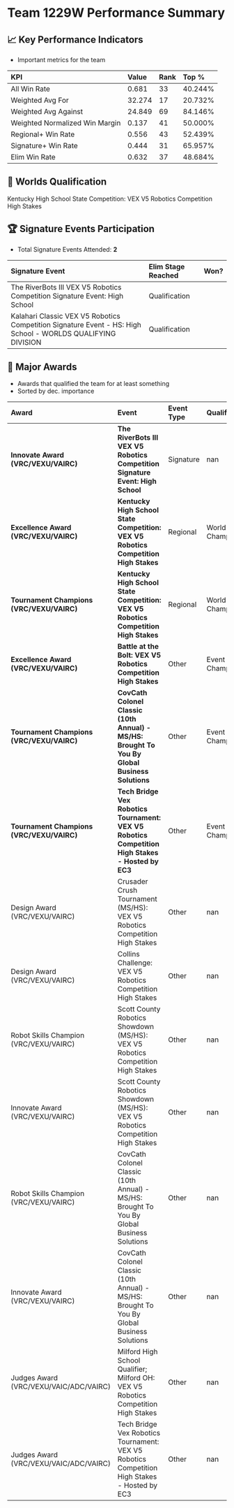 # Team 1229W Performance Summary

## 📈 Key Performance Indicators
- Important metrics for the team

| KPI | Value | Rank | Top % |
|:---|:-----|:----|:-----|
| All Win Rate | 0.681 | 33 | 40.244% |
| Weighted Avg For | 32.274 | 17 | 20.732% |
| Weighted Avg Against | 24.849 | 69 | 84.146% |
| Weighted Normalized Win Margin | 0.137 | 41 | 50.000% |
| Regional+ Win Rate | 0.556 | 43 | 52.439% |
| Signature+ Win Rate | 0.444 | 31 | 65.957% |
| Elim Win Rate | 0.632 | 37 | 48.684% |


## 🎯 Worlds Qualification
Kentucky High School State Competition: VEX V5 Robotics Competition High Stakes

## 🏆 Signature Events Participation
- Total Signature Events Attended: **2**

| Signature Event | Elim Stage Reached | Won? |
|:----------------|:-------------------|:----|
| The RiverBots III VEX V5 Robotics Competition Signature Event: High School | Qualification |  |
| Kalahari Classic VEX V5 Robotics Competition Signature Event - HS: High School - WORLDS QUALIFYING DIVISION | Qualification |  |


## 🥇 Major Awards
- Awards that qualified the team for at least something
- Sorted by dec. importance

| Award | Event | Event Type | Qualification |
|:------|:------|:-----------|:--------------|
| **Innovate Award (VRC/VEXU/VAIRC)** | **The RiverBots III VEX V5 Robotics Competition Signature Event: High School** | Signature | nan |
| **Excellence Award (VRC/VEXU/VAIRC)** | **Kentucky High School State Competition: VEX V5 Robotics Competition High Stakes** | Regional | World Championship |
| **Tournament Champions (VRC/VEXU/VAIRC)** | **Kentucky High School State Competition: VEX V5 Robotics Competition High Stakes** | Regional | World Championship |
| **Excellence Award (VRC/VEXU/VAIRC)** | **Battle at the Bolt: VEX V5 Robotics Competition High Stakes** | Other | Event Region Championship |
| **Tournament Champions (VRC/VEXU/VAIRC)** | **CovCath Colonel Classic (10th Annual) - MS/HS: Brought To You By Global Business Solutions** | Other | Event Region Championship |
| **Tournament Champions (VRC/VEXU/VAIRC)** | **Tech Bridge Vex Robotics Tournament: VEX V5 Robotics Competition High Stakes - Hosted by EC3** | Other | Event Region Championship |
| Design Award (VRC/VEXU/VAIRC) | Crusader Crush Tournament (MS/HS): VEX V5 Robotics Competition High Stakes | Other | nan |
| Design Award (VRC/VEXU/VAIRC) | Collins Challenge: VEX V5 Robotics Competition High Stakes | Other | nan |
| Robot Skills Champion (VRC/VEXU/VAIRC) | Scott County Robotics Showdown (MS/HS): VEX V5 Robotics Competition High Stakes | Other | nan |
| Innovate Award (VRC/VEXU/VAIRC) | Scott County Robotics Showdown (MS/HS): VEX V5 Robotics Competition High Stakes | Other | nan |
| Robot Skills Champion (VRC/VEXU/VAIRC) | CovCath Colonel Classic (10th Annual) - MS/HS: Brought To You By Global Business Solutions | Other | nan |
| Innovate Award (VRC/VEXU/VAIRC) | CovCath Colonel Classic (10th Annual) - MS/HS: Brought To You By Global Business Solutions | Other | nan |
| Judges Award (VRC/VEXU/VAIC/ADC/VAIRC) | Milford High School Qualifier; Milford OH: VEX V5 Robotics Competition High Stakes | Other | nan |
| Judges Award (VRC/VEXU/VAIC/ADC/VAIRC) | Tech Bridge Vex Robotics Tournament: VEX V5 Robotics Competition High Stakes - Hosted by EC3 | Other | nan |

